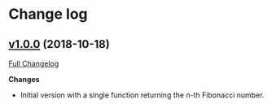 # Change log

## [v1.0.0](https://github.com/duffau/my_first_r_package/src/v1.0.0/) (2018-10-18)
[Full Changelog](https://github.com/duffau/my_first_r_package/compare/v1.0.0..a85313c)

**Changes**
- Initial version with a single function returning the n-th Fibonacci number.
